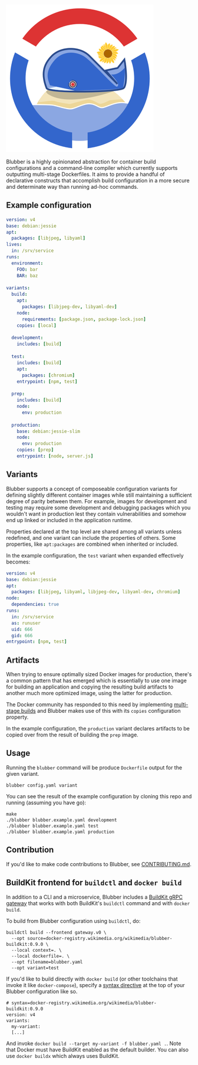 ![Blubber](docs/logo-400.png)

Blubber is a highly opinionated abstraction for container build configurations
and a command-line compiler which currently supports outputting multi-stage
Dockerfiles. It aims to provide a handful of declarative constructs that
accomplish build configuration in a more secure and determinate way than
running ad-hoc commands.

## Example configuration

```yaml
version: v4
base: debian:jessie
apt:
  packages: [libjpeg, libyaml]
lives:
  in: /srv/service
runs:
  environment:
    FOO: bar
    BAR: baz

variants:
  build:
    apt:
      packages: [libjpeg-dev, libyaml-dev]
    node:
      requirements: [package.json, package-lock.json]
    copies: [local]

  development:
    includes: [build]

  test:
    includes: [build]
    apt:
      packages: [chromium]
    entrypoint: [npm, test]

  prep:
    includes: [build]
    node:
      env: production

  production:
    base: debian:jessie-slim
    node:
      env: production
    copies: [prep]
    entrypoint: [node, server.js]
```

## Variants

Blubber supports a concept of composeable configuration variants for defining
slightly different container images while still maintaining a sufficient
degree of parity between them. For example, images for development and testing
may require some development and debugging packages which you wouldn't want in
production lest they contain vulnerabilities and somehow end up linked or
included in the application runtime.

Properties declared at the top level are shared among all variants unless
redefined, and one variant can include the properties of others. Some
properties, like `apt:packages` are combined when inherited or included.

In the example configuration, the `test` variant when expanded effectively
becomes:

```yaml
version: v4
base: debian:jessie
apt:
  packages: [libjpeg, libyaml, libjpeg-dev, libyaml-dev, chromium]
node:
  dependencies: true
runs:
  in: /srv/service
  as: runuser
  uid: 666
  gid: 666
entrypoint: [npm, test]
```

## Artifacts

When trying to ensure optimally sized Docker images for production, there's a
common pattern that has emerged which is essentially to use one image for
building an application and copying the resulting build artifacts to another
much more optimized image, using the latter for production.

The Docker community has responded to this need by implementing
[multi-stage builds](https://github.com/moby/moby/pull/32063) and Blubber
makes use of this with its `copies` configuration property.

In the example configuration, the `production` variant declares artifacts to
be copied over from the result of building the `prep` image.

## Usage

Running the `blubber` command will be produce `Dockerfile` output for the
given variant.

    blubber config.yaml variant

You can see the result of the example configuration by cloning this repo and
running (assuming you have go):

    make
    ./blubber blubber.example.yaml development
    ./blubber blubber.example.yaml test
    ./blubber blubber.example.yaml production

## Contribution

If you'd like to make code contributions to Blubber, see
[CONTRIBUTING.md](CONTRIBUTING.md).

## BuildKit frontend for `buildctl` and `docker build`

In addition to a CLI and a microservice, Blubber includes a [BuildKit gRPC
gateway](https://github.com/moby/buildkit#exploring-dockerfiles) that works
with both BuildKit's `buildctl` command and with `docker build`.

To build from Blubber configuration using `buildctl`, do:

    buildctl build --frontend gateway.v0 \
      --opt source=docker-registry.wikimedia.org/wikimedia/blubber-buildkit:0.9.0 \
      --local context=. \
      --local dockerfile=. \
      --opt filename=blubber.yaml
      --opt variant=test

If you'd like to build directly with `docker build` (or other toolchains that
invoke it like `docker-compose`), specify a [syntax
directive](https://docs.docker.com/engine/reference/builder/#syntax) at the
top of your Blubber configuration like so.

    # syntax=docker-registry.wikimedia.org/wikimedia/blubber-buildkit:0.9.0
    version: v4
    variants:
      my-variant:
      [...]

And invoke `docker build --target my-variant -f blubber.yaml .`. Note that
Docker must have BuildKit enabled as the default builder. You can also use
`docker buildx` which always uses BuildKit.
